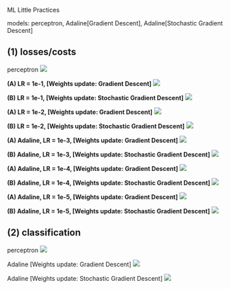 ML Little Practices

models: perceptron, Adaline[Gradient Descent], Adaline[Stochastic Gradient Descent]

(1) losses/costs
----------
perceptron
![](https://i.imgur.com/F16zCkC.png)

**(A) LR = 1e-1, [Weights update: Gradient Descent]**
![](https://i.imgur.com/CP0XigH.png)

**(B) LR = 1e-1, [Weights update: Stochastic Gradient Descent]**
![](https://i.imgur.com/Sc0d8F6.png)

**(A) LR = 1e-2, [Weights update: Gradient Descent]**
![](https://i.imgur.com/VBiyDql.png)

**(B) LR = 1e-2, [Weights update: Stochastic Gradient Descent]**
![](https://i.imgur.com/5ZTlx1L.png)

**(A) Adaline, LR = 1e-3, [Weights update: Gradient Descent]**
![](https://i.imgur.com/IGgdQcJ.png)

**(B) Adaline, LR = 1e-3, [Weights update: Stochastic Gradient Descent]**
![](https://i.imgur.com/dlsmhQJ.png)

**(A) Adaline, LR = 1e-4, [Weights update: Gradient Descent]**
![](https://i.imgur.com/FqU73Kp.png)

**(B) Adaline, LR = 1e-4, [Weights update: Stochastic Gradient Descent]**
![](https://i.imgur.com/YydK5AD.png)

**(A) Adaline, LR = 1e-5, [Weights update: Gradient Descent]**
![](https://i.imgur.com/B1jqaeY.png)

**(B) Adaline, LR = 1e-5, [Weights update: Stochastic Gradient Descent]**
![](https://i.imgur.com/s81pN3l.png)

(2) classification
----------
perceptron
![](https://i.imgur.com/l3sdhZr.png)

Adaline [Weights update: Gradient Descent]
![](https://i.imgur.com/oRdEkBY.png)

Adaline [Weights update: Stochastic Gradient Descent]
![](https://i.imgur.com/W7eD6BD.png)
